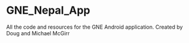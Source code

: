 GNE_Nepal_App
=============

All the code and resources for the GNE Android application.
Created by Doug and Michael McGirr
